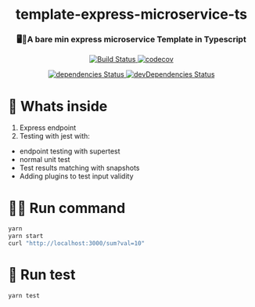 <h1 align="center">template-express-microservice-ts</h1>
<h3 align="center">🖥️🍭A bare min express microservice Template in Typescript</h3>
<p align="center">
  <a href="https://travis-ci.org/ayonious/template-express-microservice">
    <img alt="Build Status" src="https://travis-ci.org/ayonious/template-express-microservice.svg?branch=master">
  </a>
  <a href="https://codecov.io/gh/ayonious/template-express-microservice">
    <img alt="codecov" src="https://codecov.io/gh/ayonious/template-express-microservice/branch/master/graph/badge.svg">
  </a>
</p>
<p align="center">
  <a href="https://david-dm.org/ayonious/template-express-microservice">
    <img alt="dependencies Status" src="https://david-dm.org/ayonious/template-express-microservice/status.svg">
  </a>
  <a href="https://david-dm.org/ayonious/template-express-microservice?type=dev">
    <img alt="devDependencies Status" src="https://david-dm.org/ayonious/template-express-microservice/dev-status.svg">
  </a>
</p>

# 🧐 Whats inside

1. Express endpoint
2. Testing with jest with:

- endpoint testing with supertest
- normal unit test
- Test results matching with snapshots
- Adding plugins to test input validity

# 🏃‍♂️ Run command

```bash
yarn
yarn start
curl "http://localhost:3000/sum?val=10"
```

# 🧪 Run test

```bash
yarn test
```
